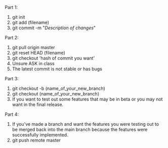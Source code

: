 Part 1: 

1. git init 
2. git add (filename)
3. git commit -m "*Description of changes*"


Part 2: 

1. git pull origin master
2. git reset HEAD (filename)
3. git checkout 'hash of commit you want' 
4. Unsure ASK in class
5. The latest commit is not stable or has bugs

Part 3: 

1. git checkout -b (name_of_your_new_branch)
2. git checkout (name_of_your_new_branch)
3. If you want to test out some features that may be in beta or you may not want in the final release.

Part 4: 

1. If you've made a branch and want the features you were testing out to be merged back into the main branch because the features were successfully implemented. 
2. git push remote master